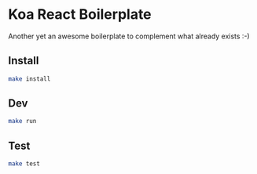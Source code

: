 # Koa React Boilerplate

Another yet an awesome boilerplate to complement what already exists :-)

## Install

```sh
make install
```

## Dev

```sh
make run
```

## Test

```sh
make test
```
